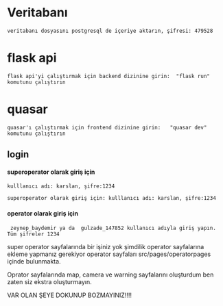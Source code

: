 # Veritabanı 

    veritabanı dosyasını postgresql de içeriye aktarın, şifresi: 479528



# flask api

    flask api'yi çalıştırmak için backend dizinine girin:  "flask run" komutunu çalıştırın

# quasar

    quasar'ı çalıştırmak için frontend dizinine girin:   "quasar dev" komutunu çalıştırın

## login 
#### superoperator olarak giriş için
    kulllanıcı adı: karslan, şifre:1234 

    superoperator olarak giriş için: kulllanıcı adı: karslan, şifre:1234
#### operator olarak giriş için
     zeynep_baydemir ya da  gulzade_147852 kullanıcı adıyla giriş yapın. Tüm şifreler 1234

super operator sayfalarında bir işiniz yok şimdilik operator sayfalarına ekleme yapmanız gerekiyor
operator sayfaları src/pages/operatorpages içinde bulunmakta.

Oprator sayfalarında map, camera ve warning sayfalarını oluşturdum ben zaten siz ekstra oluşturmayın.

VAR OLAN ŞEYE DOKUNUP BOZMAYINIZ!!!!
